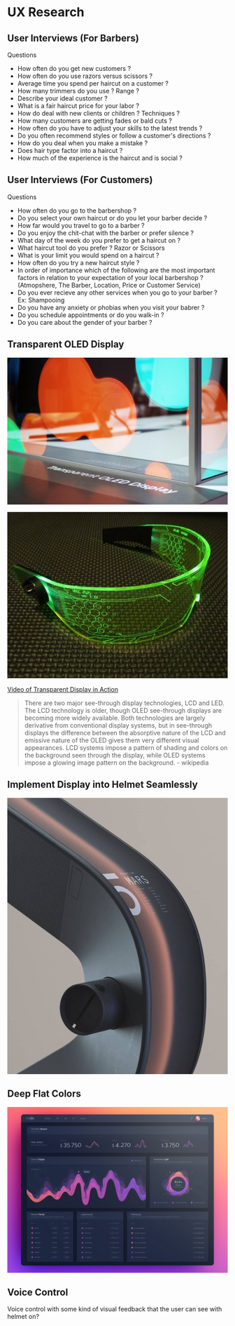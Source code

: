 # UX Research

## User Interviews (For Barbers)
Questions 
- How often do you get new customers ?
- How often do you use razors versus scissors ?
- Average time you spend per haircut on a customer ?
- How many trimmers do you use ? Range ?
- Describe your ideal customer ?
- What is a fair haircut price for your labor ?
- How do deal with new clients or children ? Techniques ?
- How many customers are getting fades or bald cuts ?
- How often do you have to adjust your skills to the latest trends ?
- Do you often recommend styles or follow a customer's directions ?
- How do you deal when you make a mistake ?
- Does hair type factor into a haircut ?
- How much of the experience is the haircut and is social ?

## User Interviews (For Customers)
Questions 
- How often do you go to the barbershop ?
- Do you select your own haircut or  do you let your barber decide ?
- How far would you travel to go to a barber ?
- Do you enjoy the chit-chat with the barber or prefer silence ?
- What day of the week do you prefer to get a haircut on ?
- What haircut tool do you prefer ? Razor or Scissors
- What is your limit you would spend on a haircut ?
- How often do you try a new haircut style ?
- In order of importance which of the following are the most important factors in relation to your expectation of your local barbershop ? (Atmopshere, The Barber, Location, Price or Customer Service)
- Do you ever recieve any other services when you go to your barber ? Ex: Shampooing
- Do you have any anxiety or phobias when you visit your babrer ?
- Do you schedule appointments or do you walk-in ?
- Do you care about the gender of your barber ?



## Transparent OLED Display

![TransparentOLED](images/TransparentOLED.jpg)

![Transparent On Eye](images/TransparentOnEye.jpg)


[Video of Transparent Display in Action](https://www.youtube.com/watch?time_continue=111&v=_lT-YdomsIE&feature=emb_logo)


> There are two major see-through display technologies, LCD and LED. The LCD technology is older, though OLED see-through displays are becoming more widely available. Both technologies are largely derivative from conventional display systems, but in see-through displays the difference between the absorptive nature of the LCD and emissive nature of the OLED gives them very different visual appearances. LCD systems impose a pattern of shading and colors on the background seen through the display, while OLED systems impose a glowing image pattern on the background. - wikipedia

## Implement Display into Helmet Seamlessly
![Seemless Display Integration with Always On Display](images/Seamless.jpg)

## Deep Flat Colors
![Deep Flat Colors](images/DeepFlatColor.png)

## Voice Control
Voice control with some kind of visual feedback that the user can see with helmet on?

